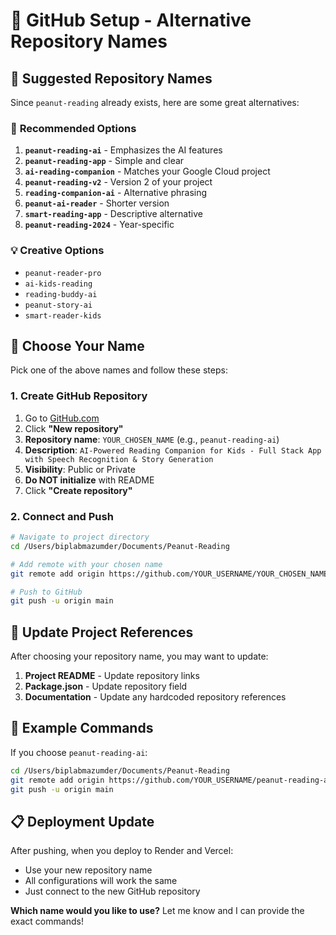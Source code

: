 # 🚀 GitHub Setup - Alternative Repository Names

## 📝 **Suggested Repository Names**

Since `peanut-reading` already exists, here are some great alternatives:

### 🎯 **Recommended Options**
1. **`peanut-reading-ai`** - Emphasizes the AI features
2. **`peanut-reading-app`** - Simple and clear
3. **`ai-reading-companion`** - Matches your Google Cloud project
4. **`peanut-reading-v2`** - Version 2 of your project
5. **`reading-companion-ai`** - Alternative phrasing
6. **`peanut-ai-reader`** - Shorter version
7. **`smart-reading-app`** - Descriptive alternative
8. **`peanut-reading-2024`** - Year-specific

### 💡 **Creative Options**
- `peanut-reader-pro`
- `ai-kids-reading`
- `reading-buddy-ai`
- `peanut-story-ai`
- `smart-reader-kids`

## 🎯 **Choose Your Name**

Pick one of the above names and follow these steps:

### 1. Create GitHub Repository
1. Go to [GitHub.com](https://github.com)
2. Click **"New repository"**
3. **Repository name**: `YOUR_CHOSEN_NAME` (e.g., `peanut-reading-ai`)
4. **Description**: `AI-Powered Reading Companion for Kids - Full Stack App with Speech Recognition & Story Generation`
5. **Visibility**: Public or Private
6. **Do NOT initialize** with README
7. Click **"Create repository"**

### 2. Connect and Push

```bash
# Navigate to project directory
cd /Users/biplabmazumder/Documents/Peanut-Reading

# Add remote with your chosen name
git remote add origin https://github.com/YOUR_USERNAME/YOUR_CHOSEN_NAME.git

# Push to GitHub
git push -u origin main
```

## 🔄 **Update Project References**

After choosing your repository name, you may want to update:

1. **Project README** - Update repository links
2. **Package.json** - Update repository field
3. **Documentation** - Update any hardcoded repository references

## 🎯 **Example Commands**

If you choose `peanut-reading-ai`:

```bash
cd /Users/biplabmazumder/Documents/Peanut-Reading
git remote add origin https://github.com/YOUR_USERNAME/peanut-reading-ai.git
git push -u origin main
```

## 📋 **Deployment Update**

After pushing, when you deploy to Render and Vercel:
- Use your new repository name
- All configurations will work the same
- Just connect to the new GitHub repository

**Which name would you like to use?** Let me know and I can provide the exact commands!